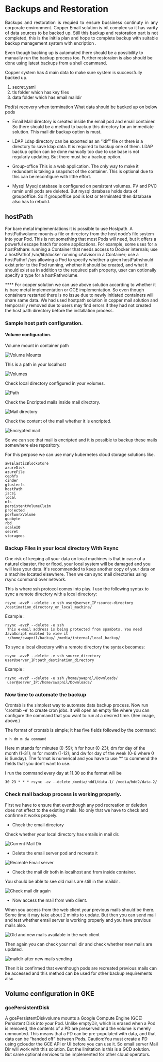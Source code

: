 
# Backups and Restoration



<p align="justify">
Backups and restoration is requied to ensure bussiness continuty in any corporate environment. Copper Email solution is bit complex so it has varity of data sources to be backed up. 
Still this backup and restoration part is not completed, this is the initila plan and hope to complete backup with suitable backup management system with encription .

Even though backing up is automated there should be a possibility to manually run the backup process too. Further restoraion is also should be done using latest backups from a shell coammand.

</p>

Copper system has 4 main data to make sure system is successfully backed up.

1. secret.yaml 
2. tls folder which has key files
3. data folder which has email maildir 


Pod(s) recovery when termination
What data should be backed up on below pods

*    Email
    Mail directory is created inside the email pod and email container. So there should be a method to backup this directory for an immediate solution. This mail dir backup option is must.

*    LDAP
    Ldap directory can be exported as an “ldif” file or there is a directory to save ldap data. It is required to backup one of them. LDAP backup option can be done manually too due to use base is not regularly updating. But there must be a backup option.

*    Group-office
    This is a web application. The only way to make it redundant is taking a snapshot of the container. This is optional due to this can be reconfigure with little effort.


*    Mysql
    Mysql database is configured on persistent volumes. PV and PVC ramin until pods are deleted. But mysql database holds data of groupoffice. So if groupoffice pod is lost or terminated then database also has to rebuild.



## hostPath
<p align="justify">


For bare metal implementations it is possible to use Hostpath.
A hostPathvolume mounts a file or directory from the host node’s file system into your Pod. This is not something that most Pods will need, but it offers a powerful escape hatch for some applications.
For example, some uses for a hostPathare:
running a Container that needs access to Docker internals; use a hostPathof /var/lib/docker
running cAdvisor in a Container; use a hostPathof /sys
allowing a Pod to specify whether a given hostPathshould exist prior to the Pod running, whether it should be created, and what it should exist as
In addition to the required path property, user can optionally specify a type for a hostPathvolume.


**** For copper solution we can use above solution according to whether it is bare metal implementation or GCE implementation.  So even though containers restarted there is no issue due to newly initiated containers will share same data. We had used hostpath solution in copper mail solution and temporarily removed due to users may find errors if they had not created the host path directory before the installation process.


</p>

### Sample host path configuration.


#### Volume configuration.

Volume mount in container path


![Volume Mounts](images/backup/volumemount.png)



This is a path in your localhost


![Volumes](images/backup/volume.png)


Check local directory configured in your volumes.


![Path](images/backup/pwd.png)


Check the Encripted mails inside mail directory.


![Mail directory](images/backup/maildir.png)


Check the content of the mail whether it is encripted.


![Encrypted mail](images/backup/mail.png)


So we can see that mail is encripted and it is possible to backup these mails somewhere else repository.

For this perpose we can use many kubernetes cloud storage solutions like. 

    awsElasticBlockStore
    azureDisk
    azureFile
    cephfs
    cinder
    glusterfs
    hostPath
    iscsi
    local
    nfs
    persistentVolumeClaim
    projected
    portworxVolume
    quobyte
    rbd
    scaleIO
    secret
    storageos



### Backup Files in your local directory With Rsync

One risk of keeping all your data on local machines is that in case of a natural disaster, fire or flood, your local system will be damaged and you will lose your data. It's recommended to keep another copy of your data on a machine located elsewhere.
Then we can sync mail directories using rsync command over network.

This is where ssh protocol comes into play. I use the following syntax to sync a remote directory with a local directory:

    rsync -avzP --delete -e ssh user@server_IP:source-directory /destination_directory_on_local_machine/

Example :

```
rsync -avzP --delete -e ssh 
 This e-mail address is being protected from spambots. You need JavaScript enabled to view it
 :/home/swapnil/backup/ /media/internal/local_backup/
```

To sync a local directory with a remote directory the syntax becomes:

    rsync -avzP --delete -e ssh source_directory user@server_IP:path_destination_directory

Example :

```
rsync -avzP --delete -e ssh /home/swapnil/Downloads/ 
 user@server_IP:/home/swapnil/Downloads/
```

### Now time to automate the backup
Crontab is the simplest way to automate data backup process. 
Now run 'crontab -e' to create cron jobs. It will open an empty file where you can configure the command that you want to run at a desired time. (See image, above.)

The format of crontab is simple; it has five fields followed by the command:

    m h dm m dw command

Here m stands for minutes (0-59); h for hour (0-23); dm for day of the month (1-31); m for month (1-12); and dw for day of the week (0-6 where 0 is Sunday). The format is numerical and you have to use ‘*’ to commend the fields that you don’t want to use.

I run the command every day at 11.30 so the format will be

    30 23 * * * rsync -av --delete /media/hdd1/data-1/ /media/hdd2/data-2/



### Check mail backup process is working properly.

First we have to ensure that eventhough any pod recreation or deletion does not effect to the existing mails. No only that we have to check and confirme it works propely. 

*    Check the email directory

Check whether your local directory has emails in mail dir.


![Current Mail Dir](images/backup/test1.png)


*   Delete the email server pod  and recreate it

![Recreate Email server](images/backup/test2.png)


*    Check the mail dir both in localhost and from inside container.

You should be able to see old mails are still in the maildir .

![Check mail dir again](images/backup/test3.png)


*    Now access the mail from web client.


When you access from the web client your previous mails should be there.
Some time it may take about 2 minits to update. But then you can send mail and test whether email server is working properly and you have previous mails also.

![Old and new mails available in the web client](images/backup/test4.png)


Then again you can check your mail dir and check whether new mails are updated.

![maildir after new mails sending](images/backup/newmail.png)


Then it is confirmed that eventhough pods are recreated previous mails can be accessed and this method can be used for other backup requirements also.


## Volume configuration in GKE

### gcePersistentDisk
<p align="justify">

A gcePersistentDiskvolume mounts a Google Compute Engine (GCE) Persistent Disk into your Pod. Unlike emptyDir, which is erased when a Pod is removed, the contents of a PD are preserved and the volume is merely unmounted. This means that a PD can be pre-populated with data, and that data can be “handed off” between Pods.
Caution:You must create a PD using gcloudor the GCE API or UI before you can use it.
	So email server Mail Dir will work with this solution. But the limitation is this is a GCD solution. But same optional services to be implemented for other cloud operators.



</p>